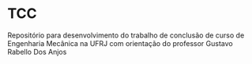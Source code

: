 # TCC
Repositório para desenvolvimento do trabalho de conclusão de curso de Engenharia Mecânica na UFRJ com orientação do professor Gustavo Rabello Dos Anjos
